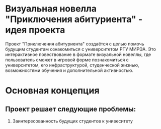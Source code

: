 # Визуальная новелла "Приключения абитуриента" - идея проекта 
Проект "Приключения абитуриента" создаётся с целью помочь будущим студентам ознакомиться с университетом РТУ МИРЭА. Это интерактивное повествование в формате визуальной новеллы, где пользователь сможет в игровой форме познакомиться с университетом, его инфраструктурой, студенческой жизнью, возможностями обучения и дополнительной активностью.

# Основная концепция
## Проект решает следующие проблемы:
1. Заинтересованность будущих студентов к унивеситету




